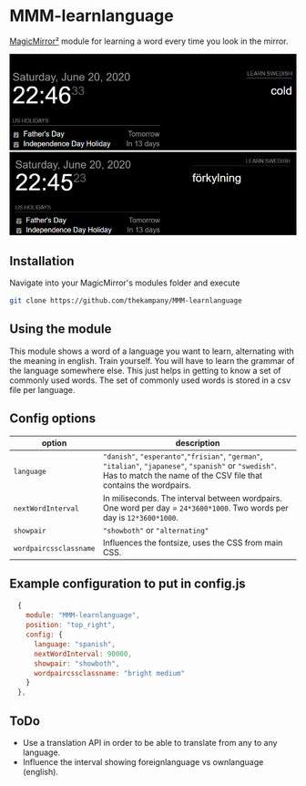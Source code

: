 # MMM-learnlanguage

[MagicMirror²](https://magicmirror.builders/) module for learning a word every time you look in the mirror.

![screenshot 1](screenshot-MMM-learnlanguage-1.png)
![screenshot 2](screenshot-MMM-learnlanguage-2.png)

## Installation

Navigate into your MagicMirror's modules folder and execute

```sh
git clone https://github.com/thekampany/MMM-learnlanguage
```

## Using the module

This module shows a word of a language you want to learn, alternating with the meaning in english. Train yourself.
You will have to learn the grammar of the language somewhere else. This just helps in getting to know a set of commonly used words.
The set of commonly used words is stored in a csv file per language.

## Config options

| option                 | description                                                                                                                                                                  |
| ---------------------- | ---------------------------------------------------------------------------------------------------------------------------------------------------------------------------- |
| `language`             | `"danish"`, `"esperanto"`,`"frisian"`, `"german"`, `"italian"`, `"japanese"`, `"spanish"` or `"swedish"`. Has to match the name of the CSV file that contains the wordpairs. |
| `nextWordInterval`     | In miliseconds. The interval between wordpairs. One word per day = `24*3600*1000`. Two words per day is `12*3600*1000`.                                                      |
| `showpair`             | `"showboth"` or `"alternating"`                                                                                                                                              |
| `wordpaircssclassname` | Influences the fontsize, uses the CSS from main CSS.                                                                                                                         |

## Example configuration to put in config.js

```js
  {
    module: "MMM-learnlanguage",
    position: "top_right",
    config: {
      language: "spanish",
      nextWordInterval: 90000,
      showpair: "showboth",
      wordpaircssclassname: "bright medium"
    }
  },
```

## ToDo

- Use a translation API in order to be able to translate from any to any language.
- Influence the interval showing foreignlanguage vs ownlanguage (english).
